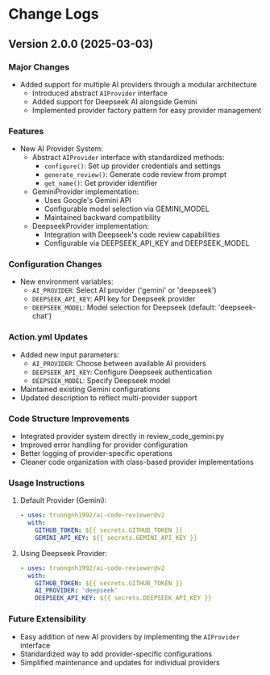 # Change Logs

## Version 2.0.0 (2025-03-03)

### Major Changes
- Added support for multiple AI providers through a modular architecture
  - Introduced abstract `AIProvider` interface
  - Added support for Deepseek AI alongside Gemini
  - Implemented provider factory pattern for easy provider management

### Features
- New AI Provider System:
  - Abstract `AIProvider` interface with standardized methods:
    - `configure()`: Set up provider credentials and settings
    - `generate_review()`: Generate code review from prompt
    - `get_name()`: Get provider identifier
  - GeminiProvider implementation:
    - Uses Google's Gemini API
    - Configurable model selection via GEMINI_MODEL
    - Maintained backward compatibility
  - DeepseekProvider implementation:
    - Integration with Deepseek's code review capabilities
    - Configurable via DEEPSEEK_API_KEY and DEEPSEEK_MODEL

### Configuration Changes
- New environment variables:
  - `AI_PROVIDER`: Select AI provider ('gemini' or 'deepseek')
  - `DEEPSEEK_API_KEY`: API key for Deepseek provider
  - `DEEPSEEK_MODEL`: Model selection for Deepseek (default: 'deepseek-chat')

### Action.yml Updates
- Added new input parameters:
  - `AI_PROVIDER`: Choose between available AI providers
  - `DEEPSEEK_API_KEY`: Configure Deepseek authentication
  - `DEEPSEEK_MODEL`: Specify Deepseek model
- Maintained existing Gemini configurations
- Updated description to reflect multi-provider support

### Code Structure Improvements
- Integrated provider system directly in review_code_gemini.py
- Improved error handling for provider configuration
- Better logging of provider-specific operations
- Cleaner code organization with class-based provider implementations

### Usage Instructions
1. Default Provider (Gemini):
   ```yaml
   - uses: truongnh1992/ai-code-reviewer@v2
     with:
       GITHUB_TOKEN: ${{ secrets.GITHUB_TOKEN }}
       GEMINI_API_KEY: ${{ secrets.GEMINI_API_KEY }}
   ```

2. Using Deepseek Provider:
   ```yaml
   - uses: truongnh1992/ai-code-reviewer@v2
     with:
       GITHUB_TOKEN: ${{ secrets.GITHUB_TOKEN }}
       AI_PROVIDER: 'deepseek'
       DEEPSEEK_API_KEY: ${{ secrets.DEEPSEEK_API_KEY }}
   ```

### Future Extensibility
- Easy addition of new AI providers by implementing the `AIProvider` interface
- Standardized way to add provider-specific configurations
- Simplified maintenance and updates for individual providers